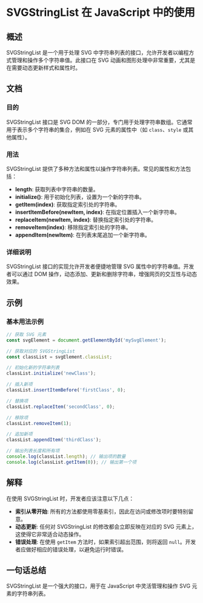 <!--
Meta Description: # SVGStringList 在 JavaScript 中的使用 ## 概述 SVGStringList 是一个用于处理 SVG 中字符串列表的接口，允许开发者以编程方式管理和操作多个字符串值。此接口在 SVG 动画和图形处理中非常重要，尤其是在需要动态更新样式和属性时。 ## 文档 ### 目的...
Meta Keywords: svgstringlist, classlist, svg, index, javascript
-->

# SVGStringList 在 JavaScript 中的使用

## 概述
SVGStringList 是一个用于处理 SVG 中字符串列表的接口，允许开发者以编程方式管理和操作多个字符串值。此接口在 SVG 动画和图形处理中非常重要，尤其是在需要动态更新样式和属性时。

## 文档

### 目的
SVGStringList 接口是 SVG DOM 的一部分，专门用于处理字符串数组。它通常用于表示多个字符串的集合，例如在 SVG 元素的属性中（如 `class`、`style` 或其他属性）。

### 用法
SVGStringList 提供了多种方法和属性以操作字符串列表。常见的属性和方法包括：

- **length**: 获取列表中字符串的数量。
- **initialize()**: 用于初始化列表，设置为一个新的字符串。
- **getItem(index)**: 获取指定索引处的字符串。
- **insertItemBefore(newItem, index)**: 在指定位置插入一个新字符串。
- **replaceItem(newItem, index)**: 替换指定索引处的字符串。
- **removeItem(index)**: 移除指定索引处的字符串。
- **appendItem(newItem)**: 在列表末尾追加一个新字符串。

### 详细说明
SVGStringList 接口的实现允许开发者便捷地管理 SVG 属性中的字符串值。开发者可以通过 DOM 操作，动态添加、更新和删除字符串，增强网页的交互性与动态效果。

## 示例

### 基本用法示例
```javascript
// 获取 SVG 元素
const svgElement = document.getElementById('mySvgElement');

// 获取对应的 SVGStringList
const classList = svgElement.classList;

// 初始化新的字符串列表
classList.initialize('newClass');

// 插入新项
classList.insertItemBefore('firstClass', 0);

// 替换项
classList.replaceItem('secondClass', 0);

// 移除项
classList.removeItem(1);

// 追加新项
classList.appendItem('thirdClass');

// 输出列表长度和所有项
console.log(classList.length); // 输出项的数量
console.log(classList.getItem(0)); // 输出第一个项
```

## 解释
在使用 SVGStringList 时，开发者应该注意以下几点：

- **索引从零开始**: 所有的方法都使用零基索引，因此在访问或修改项时要特别留意。
- **动态更新**: 任何对 SVGStringList 的修改都会立即反映在对应的 SVG 元素上，这使得它非常适合动态操作。
- **错误处理**: 在使用 `getItem` 方法时，如果索引超出范围，则将返回 `null`。开发者应做好相应的错误处理，以避免运行时错误。

## 一句话总结
SVGStringList 是一个强大的接口，用于在 JavaScript 中灵活管理和操作 SVG 元素的字符串列表。